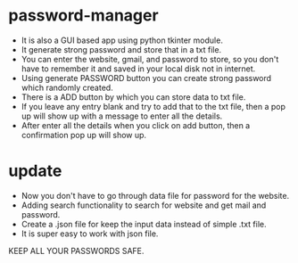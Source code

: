 # password-manager
- It is also a GUI based app using python tkinter module.
- It generate strong password and store that in a txt file.
- You can enter the website, gmail, and password to store, so you don't have to remember it and saved in your local disk not in internet.
- Using generate PASSWORD button you can create strong password which randomly created.
- There is a ADD button by which you can store data to txt file.
- If you leave any entry blank and try to add that to the txt file, then a pop up will show up with a message to enter all the details.
- After enter all the details when you click on add button, then a confirmation pop up will show up.

# update
- Now you don't have to go through data file for password for the website.
- Adding search functionality to search for website and get mail and password.
- Create a .json file for keep the input data instead of simple .txt file.
- It is super easy to work with json file.

KEEP ALL YOUR PASSWORDS SAFE.
